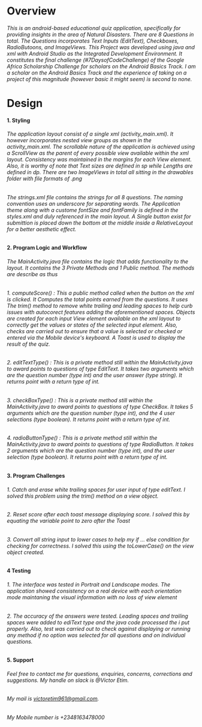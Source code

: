 # Overview
###### This is an android-based educational quiz application, specifically for providing insights in the area of Natural Disasters. There are 8 Questions in total. The Questions incorporates Text Inputs (EditText), Checkboxes, RadioButoons, and ImageViews. This Project was developed using java and xml with Android Studio as the Integrated Development Environment. It constitutes the final challenge (#7DaysofCodeChallenge) of the Google Africa Scholarship Challenge for scholars on the Android Basics Track. I am a scholar on the Android Basics Track and the experience of taking on a project of this magnitude (however basic it might seem) is second to none.
# Design
#### 1. Styling
###### The application layout consist of a single xml (_activity_main.xml_). It however incorporates nested view groups as shown in the _activity_main.xml_. The scrollable nature of the application is achieved using a ScrollView as the parent of every possible view available within the xml layout. Consistency was maintained in the margins for each View element. Also, it is worthy of note that Text sizes are defined in sp while Lengths are defined in dp. There are two ImageViews in total all sitting in the _drawables_ folder with file formats of _.png_
###### The _strings.xml_ file contains the strings for all 8 questions. The naming convention uses an underscore for separating words. The Application theme along with a custome fontSize and fontFamily is defined in the _styles.xml_ and duly referenced in the main layout. A Single button exist for submittion is placed down the bottom at the middle inside a RelativeLayout for a better aesthetic effect.
#### 2. Program Logic and Workflow
###### The _MainActivity.java_ file contains the logic that adds functionality to the layout. It contains the 3 Private Methods and 1 Public method. The methods are describe as thus
###### 1. *computeScore()* : This a public method called when the button on the xml is clicked. It Computes the total points earned from the questions. It uses The _trim()_ method to remove white trailing and leading spaces to help curb issues with autocorect features adding the aforementioned spaces. Objects are created for each input View element available on the xml layout to correctly get the values or states of the selected input element. Also, checks are carried out to ensure that a value is selected or checked or entered via the Mobile device's keyboard. A _Toast_ is used to display the result of the quiz.
###### 2. *editTextType()* : This is a private method still within the _MainActivity.java_ to award points to questions of type _EditText_. It takes two arguments which are the question number (type _int_) and the user answer (type _string_). It returns _point_ with a return type of _int_.
###### 3. *checkBoxType()* : This is a private method still within the _MainActivity.java_ to award points to questions of type _CheckBox_. It takes 5 arguments which are the question number (type _int_), and the 4 user selections (type _boolean_). It returns _point_ with a return type of _int_.
###### 4. *radioButtonType()* : This is a private method still within the _MainActivity.java_ to award points to questions of type _RadioButton_. It takes 2 arguments which are the question number (type _int_), and the user selection (type _boolean_). It returns _point_ with a return type of _int_.
#### 3. Program Challenges
###### 1. Catch and erase white trailing spaces for user input of type _editText_. I solved this problem using the _trim()_ method on a view object.
###### 2. Reset score after each toast message displaying score. I solved this by equating the variable _point_ to zero after the _Toast_
###### 3. Convert all string input to lower cases to help my _if ... else_ condition for checking for correctness. I solved this using the  _toLowerCase()_ on the view object created.
#### 4 Testing
###### 1. The interface was tested in Portrait and Landscape modes. The application showed consistency on a real device with each orientation mode maintaning the visual information with no loss of view element
###### 2. The accuracy of the answers were tested. Leading spaces and trailing spaces were added to _ediText_ type and the java code processed the i put properly. Also, test was carried out to check against displaying or running any method if no option was selected for all questions and on individual questions.
#### 5. Support
###### Feel free to contact me for questions, enquiries, concerns, corrections and suggestions. My handle on slack is *@Victor Etim*.
###### My mail is victoretim961@gmail.com.
###### My Mobile number is +2348163478000
